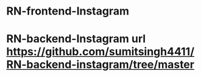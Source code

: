 # RN-frontend-Instagram
# RN-backend-Instagram url https://github.com/sumitsingh4411/RN-backend-instagram/tree/master





